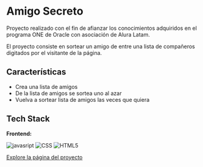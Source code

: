 
# Amigo Secreto

Proyecto realizado con el fin de afianzar los conocimientos adquiridos en el programa ONE de Oracle con asociación de Alura Latam.

El proyecto consiste en sortear un amigo de entre una lista de compañeros digitados por el visitante de la página.


## Características

- Crea una lista de amigos
- De la lista de amigos se sortea uno al azar
- Vuelva a sortear lista de amigos las veces que quiera



## Tech Stack

**Frontend:** 

![javasript](https://img.shields.io/badge/-Javascript-black?style=for-the-badge&logo=javascript&logoColor=%23F7DF1E&labelColor=blue)
![CSS](https://img.shields.io/badge/-CSS-black?style=for-the-badge&logo=CSS&logoColor=%23663399&labelColor=blue)
![HTML5](https://img.shields.io/badge/-HTML_5-black?style=for-the-badge&logo=html5&logoColor=%23E34F26&labelColor=blue)

<a href="https://exodialeternity.github.io/challenge-amigo-secreto_esp-main/">Explore la página del proyecto</a>
